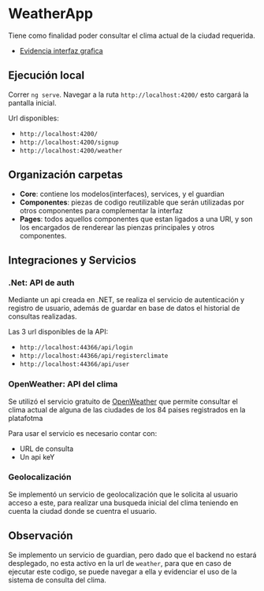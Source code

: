# WeatherApp

Tiene como finalidad poder consultar el clima actual de la ciudad requerida. 

* [Evidencia interfaz grafica](src/assets/evidencia/)

## Ejecución local

Correr `ng serve`. Navegar a la ruta  `http://localhost:4200/` esto cargará la pantalla inicial.
 

Url disponibles: 
* `http://localhost:4200/`
* `http://localhost:4200/signup`
* `http://localhost:4200/weather`


## Organización carpetas

* **Core**: contiene los modelos(interfaces), services, y el guardian
* **Componentes**: piezas de codigo reutilizable que serán utilizadas por otros componentes para complementar la interfaz 
* **Pages**: todos aquellos componentes que estan ligados a una URl, y son los encargados  de renderear las pienzas principales y otros componentes. 

## Integraciones y Servicios

### .Net: API de auth

Mediante un api creada en .NET, se realiza el servicio de autenticación y registro de usuario, además de guardar en base de datos el historial de consultas realizadas. 

Las 3 url disponibles de la API:
* `http://localhost:44366/api/login`
* `http://localhost:44366/api/registerclimate`
* `http://localhost:44366/api/user`

### OpenWeather: API del clima 

Se utilizó el servicio gratuito de [OpenWeather](https://openweathermap.org/current) que permite consultar el clima actual de alguna de las ciudades de los 84 paises registrados en la platafotma

Para usar el servicio es necesario contar con: 
* URL de consulta  
* Un api keY


### Geolocalización 

Se implementó un servicio  de geolocalización que le solicita al usuario acceso a este, para realizar una busqueda inicial del clima teniendo en cuenta la ciudad donde se cuentra el usuario. 


## Observación

Se implemento un servicio de guardian, pero dado que el backend no estará desplegado, 
no esta activo en la url de `weather`, para que en caso de ejecutar este codigo, se puede navegar a ella y evidenciar el uso de la sistema de consulta del clima. 

